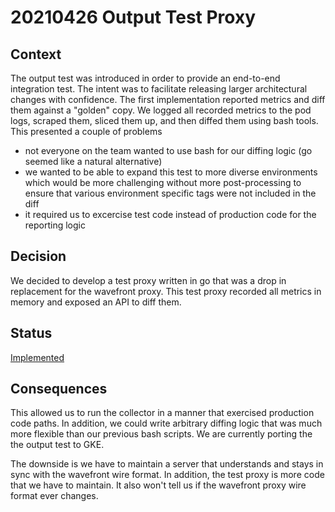 # 20210426 Output Test Proxy

## Context

The output test was introduced in order to provide an end-to-end integration test. The intent was to facilitate releasing larger architectural changes with confidence. The first implementation reported metrics and diff them against a "golden" copy. We logged all recorded metrics to the pod logs, scraped them, sliced them up, and then diffed them using bash tools. This presented a couple of problems

* not everyone on the team wanted to use bash for our diffing logic (go seemed like a natural alternative)
* we wanted to be able to expand this test to more diverse environments which would be more challenging without more post-processing to ensure that various environment specific tags were not included in the diff
* it required us to excercise test code instead of production code for the reporting logic

## Decision

We decided to develop a test proxy written in go that was a drop in replacement for the wavefront proxy. This test proxy recorded all metrics in memory and exposed an API to diff them.

## Status
[Implemented](https://github.com/wavefrontHQ/observability-for-kubernetes/commit/c6bbf6f524770ddc80327d5393c4b08d1a4bb808)

## Consequences

This allowed us to run the collector in a manner that exercised production code paths. In addition, we could write arbitrary diffing logic that was much more flexible than our previous bash scripts. We are currently porting the the output test to GKE.

The downside is we have to maintain a server that understands and stays in sync with the wavefront wire format. In addition, the test proxy is more code that we have to maintain. It also won't tell us if the wavefront proxy wire format ever changes.